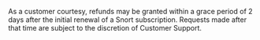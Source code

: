 As a customer courtesy, refunds may be granted within a grace period of 2 days after the initial renewal of a Snort subscription. Requests made after that time are subject to the discretion of Customer Support.
